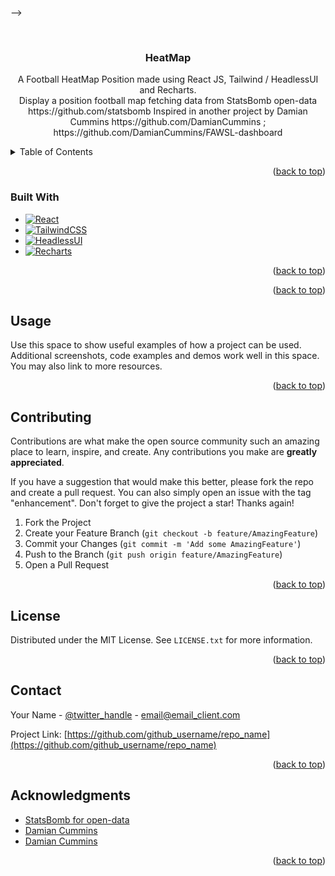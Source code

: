 <a name="readme-top"></a>

-->

<br />

<h3 align="center">HeatMap</h3>

  <p align="center">
   A Football HeatMap Position made using React JS, Tailwind / HeadlessUI and Recharts.
   <br />
   Display a position football map fetching data from StatsBomb open-data https://github.com/statsbomb
   Inspired in another project by Damian Cummins https://github.com/DamianCummins  ;  https://github.com/DamianCummins/FAWSL-dashboard
    <br />
  </p>
</div>

<!-- TABLE OF CONTENTS -->
<details>
  <summary>Table of Contents</summary>
  <ol>

    <li><a href="#built-with">Built With</a></li>
    <li><a href="#contributing">Contributing</a></li>
    <li><a href="#license">License</a></li>
    <li><a href="#acknowledgments">Acknowledgments</a></li>

  </ol>
</details>

<p align="right">(<a href="#readme-top">back to top</a>)</p>

### Built With

- [![React][React.js]][React-url]
- [![TailwindCSS][Tailwind.css]][Tailwind-url]
- [![HeadlessUI][Headless.ui]][Headless-url]
- [![Recharts][Recharts.js]][Recharts-url]

<p align="right">(<a href="#readme-top">back to top</a>)</p>

<p align="right">(<a href="#readme-top">back to top</a>)</p>

<!-- USAGE EXAMPLES -->

## Usage

Use this space to show useful examples of how a project can be used. Additional screenshots, code examples and demos work well in this space. You may also link to more resources.

<p align="right">(<a href="#readme-top">back to top</a>)</p>

<!-- CONTRIBUTING -->

## Contributing

Contributions are what make the open source community such an amazing place to learn, inspire, and create. Any contributions you make are **greatly appreciated**.

If you have a suggestion that would make this better, please fork the repo and create a pull request. You can also simply open an issue with the tag "enhancement".
Don't forget to give the project a star! Thanks again!

1. Fork the Project
2. Create your Feature Branch (`git checkout -b feature/AmazingFeature`)
3. Commit your Changes (`git commit -m 'Add some AmazingFeature'`)
4. Push to the Branch (`git push origin feature/AmazingFeature`)
5. Open a Pull Request

<p align="right">(<a href="#readme-top">back to top</a>)</p>

<!-- LICENSE -->

## License

Distributed under the MIT License. See `LICENSE.txt` for more information.

<p align="right">(<a href="#readme-top">back to top</a>)</p>

<!-- CONTACT -->

## Contact

Your Name - [@twitter_handle](https://twitter.com/twitter_handle) - email@email_client.com

Project Link: [https://github.com/github_username/repo_name](https://github.com/github_username/repo_name)

<p align="right">(<a href="#readme-top">back to top</a>)</p>

<!-- ACKNOWLEDGMENTS -->

## Acknowledgments

- [StatsBomb for open-data]( https://github.com/statsbomb)
- [Damian Cummins]( https://github.com/DamianCummins)
- [Damian Cummins](https://github.com/DamianCummins/FAWSL-dashboard)

<p align="right">(<a href="#readme-top">back to top</a>)</p>

<!-- MARKDOWN LINKS & IMAGES -->
<!-- https://www.markdownguide.org/basic-syntax/#reference-style-links -->

[contributors-shield]: https://img.shields.io/github/contributors/github_username/repo_name.svg?style=for-the-badge
[contributors-url]: https://github.com/github_username/repo_name/graphs/contributors
[forks-shield]: https://img.shields.io/github/forks/github_username/repo_name.svg?style=for-the-badge
[forks-url]: https://github.com/github_username/repo_name/network/members
[stars-shield]: https://img.shields.io/github/stars/github_username/repo_name.svg?style=for-the-badge
[stars-url]: https://github.com/github_username/repo_name/stargazers
[issues-shield]: https://img.shields.io/github/issues/github_username/repo_name.svg?style=for-the-badge
[issues-url]: https://github.com/github_username/repo_name/issues
[license-shield]: https://img.shields.io/github/license/github_username/repo_name.svg?style=for-the-badge
[license-url]: https://github.com/github_username/repo_name/blob/master/LICENSE.txt
[linkedin-shield]: https://img.shields.io/badge/-LinkedIn-black.svg?style=for-the-badge&logo=linkedin&colorB=555
[linkedin-url]: https://linkedin.com/in/linkedin_username
[product-screenshot]: images/screenshot.png
[React.js]: https://img.shields.io/badge/React-20232A?style=for-the-badge&logo=react&logoColor=61DAFB
[React-url]: https://reactjs.org/
[Tailwind.css]: https://img.shields.io/badge/Tailwind_CSS-38B2AC?style=for-the-badge&logo=tailwind-css&logoColor=white
[Tailwind-url]: https://tailwindcss.com/
[Headless.ui]: https://camo.githubusercontent.com/acd63afb2b1e4c47bfe56670e3808434ef2eecebcdfe4548802a65624d9dd424/68747470733a2f2f696d672e736869656c64732e696f2f7374617469632f76313f7374796c653d666f722d7468652d6261646765266d6573736167653d486561646c6573732b554926636f6c6f723d323232323232266c6f676f3d486561646c6573732b5549266c6f676f436f6c6f723d363645334646266c6162656c3d
[Headless-url]: https://headlessui.com/
[Recharts.js]: https://camo.githubusercontent.com/db4ec0a47f50d47e1c966f7e13584ef7da4f04196d0096879ec041fcc72896a0/68747470733a2f2f696d672e736869656c64732e696f2f7374617469632f76313f7374796c653d666f722d7468652d6261646765266d6573736167653d43686172742e6a7326636f6c6f723d464636333834266c6f676f3d43686172742e6a73266c6f676f436f6c6f723d464646464646266c6162656c3d
[Recharts-url]: https://recharts.org/en-US/
